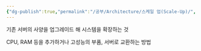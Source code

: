 ```yaml
---
{"dg-publish":true,"permalink":"/공부/Architecture/스케일 업(Scale-Up)/","dgPassFrontmatter":true}
---
```


기존 서버의 사양을 업그레이드 해 시스템을 확장하는 것

CPU, RAM 등을 추가하거나 고성능의 부품, 서버로 교환하는 방법